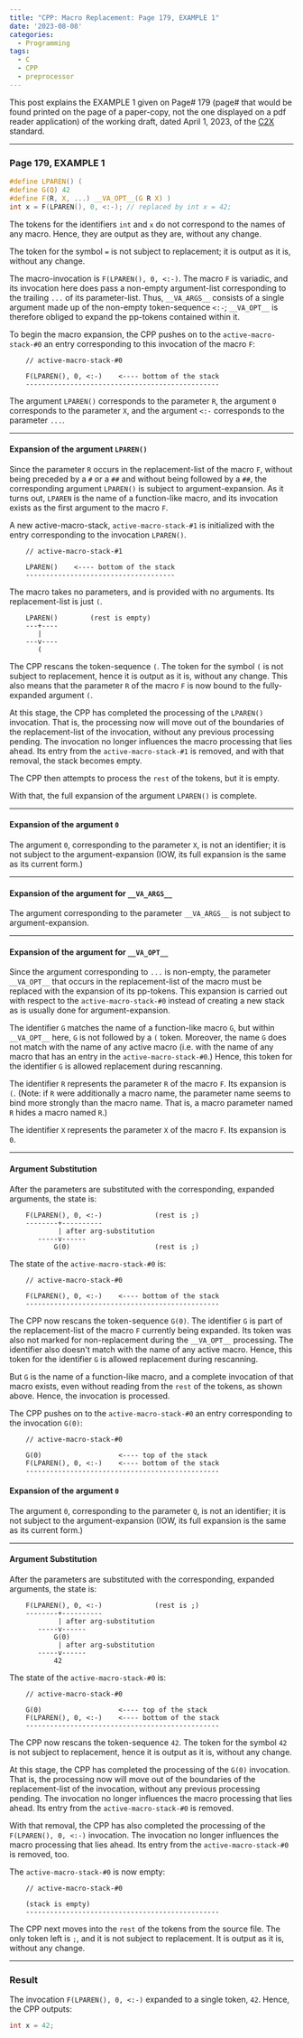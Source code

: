 ```yaml
---
title: "CPP: Macro Replacement: Page 179, EXAMPLE 1"
date: '2023-08-08'
categories:
  - Programming
tags:
  - C
  - CPP
  - preprocessor
---
```


This post explains the EXAMPLE 1 given on Page# 179
(page# that would be found printed on the page of a paper-copy, not the one
displayed on a pdf reader application) of the working draft,
dated April 1, 2023, of the
[C2X](https://www.open-std.org/jtc1/sc22/wg14/www/docs/n3096.pdf)
standard.

---

### **Page 179, EXAMPLE 1**

``` c
#define LPAREN() (
#define G(Q) 42
#define F(R, X, ...) __VA_OPT__(G R X) )
int x = F(LPAREN(), 0, <:-); // replaced by int x = 42;
```

The tokens for the identifiers `int` and `x` do not correspond to the names of
any macro. Hence, they are output as they are, without any change.

The token for the symbol `=` is not subject to replacement; it is output as it
is, without any change.

The macro-invocation is `F(LPAREN(), 0, <:-)`. The macro `F` is variadic, and
its invocation here does pass a non-empty argument-list corresponding to the
trailing `...` of its parameter-list. Thus, `__VA_ARGS__` consists
of a single argument made up of the non-empty token-sequence `<:-`;
`__VA_OPT__` is therefore obliged to expand the pp-tokens contained within it.

To begin the macro expansion, the CPP pushes on to the `active-macro-stack-#0`
an entry corresponding to this invocation of the macro `F`:

```
    // active-macro-stack-#0

    F(LPAREN(), 0, <:-)    <---- bottom of the stack
    ------------------------------------------------
```

The argument `LPAREN()` corresponds to the parameter `R`, the argument `0`
corresponds to the parameter `X`, and the argument `<:-` corresponds to the
parameter `...`.

---

#### Expansion of the argument `LPAREN()`

Since the parameter `R` occurs in the replacement-list of the
macro `F`, without being preceded by a `#` or a `##` and without being
followed by a `##`, the corresponding argument `LPAREN()` is subject to
argument-expansion. As it turns out, `LPAREN` is the name of a function-like
macro, and its invocation exists as the first argument to the macro `F`.

A new active-macro-stack, `active-macro-stack-#1` is initialized with the entry
corresponding to the invocation `LPAREN()`.

```
    // active-macro-stack-#1

    LPAREN()    <---- bottom of the stack
    -------------------------------------
```

The macro takes no parameters, and is provided with no arguments. Its
replacement-list is just `(`.

```
    LPAREN()        (rest is empty)
    ---+----
       |
    ---v----
       (
```

The CPP rescans the token-sequence `(`. The token for the symbol `(` is not
subject to replacement, hence it is output as it is, without any change.
This also means that the parameter `R` of the macro `F` is now bound to the
fully-expanded argument `(`.

At this stage, the CPP has completed the processing of the `LPAREN()`
invocation. That is, the processing now will move out of the boundaries of the
replacement-list of the invocation, without any previous processing
pending. The invocation no longer influences the macro processing that lies
ahead. Its entry from the `active-macro-stack-#1` is removed, and with that
removal, the stack becomes empty.

The CPP then attempts to process the `rest` of the tokens, but it is empty.

With that, the full expansion of the argument `LPAREN()` is complete.

---

#### Expansion of the argument `0`

The argument `0`, corresponding to the parameter `X`, is not an identifier;
it is not subject to the argument-expansion (IOW, its full expansion is the
same as its current form.)

---

#### Expansion of the argument for `__VA_ARGS__`

The argument corresponding to the parameter `__VA_ARGS__` is not subject to
argument-expansion.

---

#### Expansion of the argument for `__VA_OPT__`

Since the argument corresponding to `...` is non-empty, the parameter
`__VA_OPT__` that occurs in the replacement-list of the macro must be replaced
with the expansion of its pp-tokens. This expansion is carried out with respect
to the `active-macro-stack-#0` instead of creating a new stack as is usually
done for argument-expansion.

The identifier `G` matches the name of a function-like macro `G`, but within
`__VA_OPT__` here, `G` is not followed by a `(` token. Moreover, the name `G`
does not match with the name of any active macro (i.e. with the name of any
macro that has an entry in the `active-macro-stack-#0`.) Hence, this token for
the identifier `G` is allowed replacement during rescanning.

The identifier `R` represents the parameter `R` of the macro `F`. Its expansion
is `(`. (Note: if `R` were additionally a macro name, the parameter name seems
to bind more strongly than the macro name. That is, a macro parameter named `R`
hides a macro named `R`.)

The identifier `X` represents the parameter `X` of the macro `F`. Its expansion
is `0`.

---

#### Argument Substitution

After the parameters are substituted with the corresponding, expanded
arguments, the state is:

```
    F(LPAREN(), 0, <:-)             (rest is ;)
    --------+----------
            | after arg-substitution
       -----v------    
           G(0)                     (rest is ;)
```

The state of the `active-macro-stack-#0` is:

```
    // active-macro-stack-#0

    F(LPAREN(), 0, <:-)    <---- bottom of the stack
    ------------------------------------------------
```

The CPP now rescans the token-sequence `G(0)`. The identifier `G` is part of the
replacement-list of the macro `F` currently being expanded. Its token was also
not marked for non-replacement during the `__VA_OPT__` processing. The
identifier also doesn't match with the name of any active macro. Hence, this
token for the identifier `G` is allowed replacement during rescanning.

But `G` is the name of a function-like macro, and a complete invocation of that
macro exists, even without reading from the `rest` of the tokens, as shown
above. Hence, the invocation is processed.

The CPP pushes on to the `active-macro-stack-#0` an entry corresponding to the
invocation `G(0)`:

```
    // active-macro-stack-#0

    G(0)                   <---- top of the stack
    F(LPAREN(), 0, <:-)    <---- bottom of the stack
    ------------------------------------------------
```

#### Expansion of the argument `0`

The argument `0`, corresponding to the parameter `Q`, is not an identifier;
it is not subject to the argument-expansion (IOW, its full expansion is the
same as its current form.)

---

#### Argument Substitution

After the parameters are substituted with the corresponding, expanded
arguments, the state is:

```
    F(LPAREN(), 0, <:-)             (rest is ;)
    --------+----------
            | after arg-substitution
       -----v------    
           G(0)
            | after arg-substitution
       -----v------    
           42
```

The state of the `active-macro-stack-#0` is:

```
    // active-macro-stack-#0

    G(0)                   <---- top of the stack
    F(LPAREN(), 0, <:-)    <---- bottom of the stack
    ------------------------------------------------
```

The CPP now rescans the token-sequence `42`. The token for the symbol `42` is
not subject to replacement, hence it is output as it is, without any change.

At this stage, the CPP has completed the processing of the `G(0)` invocation.
That is, the processing now will move out of the boundaries of the
replacement-list of the invocation, without any previous processing
pending. The invocation no longer influences the macro processing that lies
ahead. Its entry from the `active-macro-stack-#0` is removed.

With that removal, the CPP has also completed the processing of the
`F(LPAREN(), 0, <:-)` invocation. The invocation no longer influences the
macro processing that lies ahead. Its entry from the `active-macro-stack-#0` is
removed, too.

The `active-macro-stack-#0` is now empty:

```
    // active-macro-stack-#0

    (stack is empty)
    ------------------------------------------------
```

The CPP next moves into the `rest` of the tokens from the source file. The only
token left is `;`, and it is not subject to replacement. It is output as it is,
without any change.

---

### **Result**

The invocation `F(LPAREN(), 0, <:-)` expanded to a single token, `42`.
Hence, the CPP outputs:

```c
int x = 42;
```
